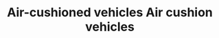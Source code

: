 ---
title: Air-cushioned vehicles Air cushion vehicles
longTitle: 'Air-cushioned vehicles, Air cushion vehicles'
tags:
- gccommon
use:
- "[[Hovercraft]]"
---